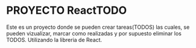 # PROYECTO ReactTODO

Este es un proyecto donde se pueden crear tareas(TODOS) las cuales, se pueden vizualizar, marcar como realizadas y por supuesto eliminar los TODOS. Utilizando la libreria de React.
